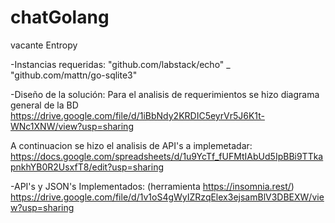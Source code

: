# chatGolang
vacante Entropy

-Instancias requeridas:
"github.com/labstack/echo"
_ "github.com/mattn/go-sqlite3"

-Diseño de la solución:
Para el analisis de requerimientos se hizo diagrama general de la BD
https://drive.google.com/file/d/1iBbNdy2KRDIC5eyrVr5J6K1t-WNc1XNW/view?usp=sharing

A continuacion se hizo el analisis de API's a implemetadar: 
https://docs.google.com/spreadsheets/d/1u9YcTf_fUFMtIAbUd5IpBBi9TTkapnkhYB0R2UsxfT8/edit?usp=sharing

-API's y JSON's Implementados: (herramienta https://insomnia.rest/)
https://drive.google.com/file/d/1v1oS4gWyIZRzqElex3ejsamBlV3DBEXW/view?usp=sharing
